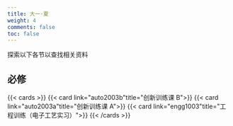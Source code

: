 ```yaml
---
title: 大一·夏
weight: 4
comments: false
toc: false
---
```

探索以下各节以查找相关资料
## 必修
<!--more-->
{{< cards >}}
{{< card link="auto2003b"title="创新训练课 B">}}
{{< card link="auto2003a"title="创新训练课 A">}}
{{< card link="engg1003"title="工程训练（电子工艺实习）">}}
{{< /cards >}}
